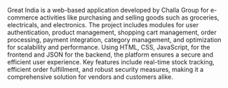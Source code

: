 Great India is a web-based application developed by Challa Group for e-commerce activities like purchasing and selling goods such as groceries, electricals, and electronics. The project includes modules for user authentication, product management, shopping cart management, order processing, payment integration, category management, and optimization for scalability and performance. Using HTML, CSS, JavaScript, for the frontend and JSON for the backend, the platform ensures a secure and efficient user experience. Key features include real-time stock tracking, efficient order fulfillment, and robust security measures, making it a comprehensive solution for vendors and customers alike.
